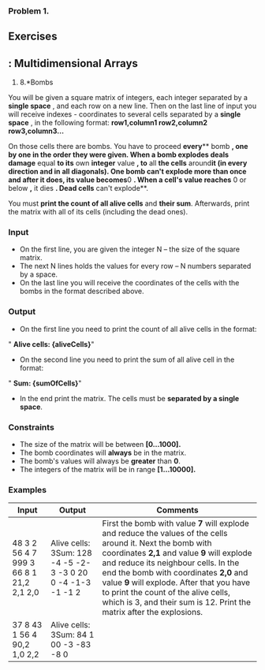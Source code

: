 ﻿### Problem 1.
## Exercises

## : Multidimensional Arrays

1. 8.\*Bombs

You will be given a square matrix of integers, each integer separated by a **single space** , and each row on a new line. Then on the last line of input you will receive indexes - coordinates to several cells separated by a **single space** , in the following format: **row1,column1  row2,column2  row3,column3…**

On those cells there are bombs. You have to proceed **every**** bomb **, one by one in the order they were given. When a bomb explodes deals damage** equal **to its** own ****integer**** value **, to** all **the cells** around**it (in every direction and in all diagonals). One bomb can&#39;t explode more than once and after it does, its value becomes**0 **. When a cell&#39;s value reaches** 0 or below **,** it dies **. Dead cells** can&#39;t explode**.

You must **print the count of all alive cells** and **their sum**. Afterwards, print the matrix with all of its cells (including the dead ones).

### Input

- On the first line, you are given the integer N – the size of the square matrix.
- The next N lines holds the values for every row – N numbers separated by a space.
- On the last line you will receive the coordinates of the cells with the bombs in the format described above.

### Output

- On the first line you need to print the count of all alive cells in the format:

&quot; **Alive cells: {aliveCells}**&quot;

- On the second line you need to print the sum of all alive cell in the format:

&quot; **Sum: {sumOfCells}**&quot;

- In the end print the matrix. The cells must be **separated by a single space**.

### Constraints

- The size of the matrix will be between **[0…1000].**
- The bomb coordinates will **always** be in the matrix.
- The bomb&#39;s values will always be **greater** than **0**.
- The integers of the matrix will be in range **[1…10000].**

### Examples

| **Input** | **Output** | **Comments** |
| --- | --- | --- |
| 48 3 2 56 4 7 999 3 66 8 1 21,2 2,1 2,0 | Alive cells: 3Sum: 128 -4 -5 -2-3 -3 0 20 0 -4 -1-3 -1 -1 2 | First the bomb with value **7** will explode and reduce the values of the cells around it. Next the bomb with coordinates **2,1** and value **9** will explode and reduce its neighbour cells. In the end the bomb with coordinates **2,0** and value **9** will explode. After that you have to print the count of the alive cells, which is 3, and their sum is 12. Print the matrix after the explosions. |
| 37 8 43 1 56 4 90,2 1,0 2,2 | Alive cells: 3Sum: 84 1 00 -3 -83 -8 0  |   |

